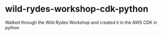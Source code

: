 # wild-rydes-workshop-cdk-python
Walked through the Wild Rydes Workshop and created it in the AWS CDK in python

